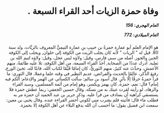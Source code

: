<h1 dir="rtl">وفاة حمزة الزيات أحد القراء السبعة .</h1>

<h5 dir="rtl">العام الهجري:  156

العام الميلادي: 772

</h5>

<p dir="rtl">هو الإمام العلم أبو عمارة حمزةُ بن حبيبِ بنِ عمارة التيميُّ المعروف بالزيَّات، ولد سنة 80. قيل له " الزيات " لأنه كان يجلب الزيت من الكوفة إلى حلوان, ويجلب إلى الكوفة الجبن والجوز. أصله من سبي فارس، وقيل: ولاؤه لبني عجل، وقيل: ولاؤه لتيم الله بن ثعلبة. أدرك عددًا من الصحابة, أحدُ القراء السبعة، من أهل الكوفةِ، تلا عليه طائفةٌ، منهم الأعمش، وحدَّثَ عنه كثيرٌ، منهم الثوريُّ، كان إمامًا قَيِّمًا لكتاب الله، قانتًا لله، ثخينَ الورع، رفيعَ الذِّكر، عالِمًا بالحديث والفرائض، عديم النظير في وقته علما وعملا، قال الثوري: ما قرأ حمزةُ حرفًا إلَّا بأثَرٍ. قال أسود بن سالم: سألت الكسائي عن الهمز والإدغام: ألكم فيه إمام؟ قال: نعم، حمزة، كان يهمز ويكسر، وهو إمام من أئمة المسلمين، وسيد القراء والزهاد، لو رأيته لقرت عينك به من نسكه. وقال حسين الجعفي: ربما عطش حمزة فلا يستسقي كراهية أن يصادف من قرأ عليه. وذكر جرير بن عبد الحميد أن حمزة مر به فطلب ماء قال: فأتيته فلم يشرب مني لكوني أحضر القراءة عنده. وقال يحيى بن معين: سمعت ابن فضيل يقول: ما أحسب أن الله يدفع البلاء عن أهل الكوفة إلا بحمزة.</p></br>
